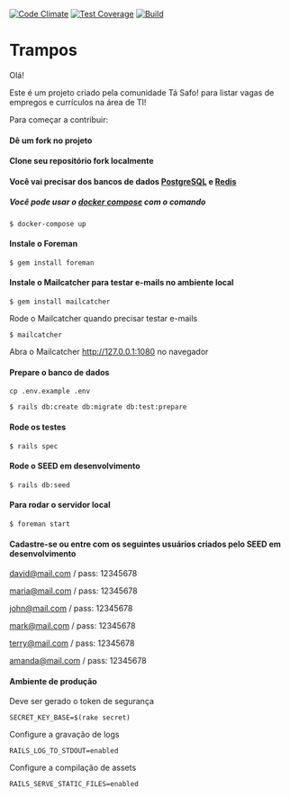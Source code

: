 [![Code Climate](https://codeclimate.com/github/tasafo/tasafo_jobs/badges/gpa.svg)](https://codeclimate.com/github/tasafo/tasafo_jobs)
[![Test Coverage](https://codeclimate.com/github/tasafo/tasafo_jobs/badges/coverage.svg)](https://codeclimate.com/github/tasafo/tasafo_jobs/coverage)
[![Build](https://github.com/tasafo/tasafo_jobs/actions/workflows/build.yml/badge.svg)](https://github.com/tasafo/tasafo_jobs/actions/workflows/build.yml)

# Trampos

Olá!

Este é um projeto criado pela comunidade Tá Safo! para listar vagas de empregos e currículos na área de TI!

Para começar a contribuir:

#### Dê um fork no projeto

#### Clone seu repositório fork localmente

#### Você vai precisar dos bancos de dados [PostgreSQL](https://www.postgresql.org/) e [Redis](https://redis.io/)

##### Você pode usar o [docker compose](https://docs.docker.com/compose/) com o comando

`$ docker-compose up`

#### Instale o Foreman

`$ gem install foreman`

#### Instale o Mailcatcher para testar e-mails no ambiente local

`$ gem install mailcatcher`

Rode o Mailcatcher quando precisar testar e-mails

`$ mailcatcher`

Abra o Mailcatcher http://127.0.0.1:1080 no navegador

#### Prepare o banco de dados

`cp .env.example .env`

`$ rails db:create db:migrate db:test:prepare`

#### Rode os testes

`$ rails spec`

#### Rode o SEED em desenvolvimento

`$ rails db:seed`

#### Para rodar o servidor local

`$ foreman start`

#### Cadastre-se ou entre com os seguintes usuários criados pelo SEED em desenvolvimento

david@mail.com   / pass: 12345678

maria@mail.com   / pass: 12345678

john@mail.com    / pass: 12345678

mark@mail.com    / pass: 12345678

terry@mail.com   / pass: 12345678

amanda@mail.com  / pass: 12345678

#### Ambiente de produção
Deve ser gerado o token de segurança

    SECRET_KEY_BASE=$(rake secret)

Configure a gravação de logs

    RAILS_LOG_TO_STDOUT=enabled

Configure a compilação de assets

    RAILS_SERVE_STATIC_FILES=enabled
